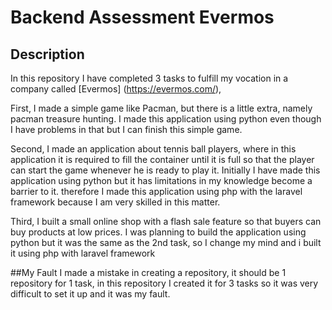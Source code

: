 # Backend Assessment Evermos

## Description
In this repository I have completed 3 tasks to fulfill my vocation in a company called [Evermos] (https://evermos.com/),

First, I made a simple game like Pacman, but there is a little extra, namely pacman treasure hunting. I made this application using python even though I have problems in that but I can finish this simple game.

Second, I made an application about tennis ball players, where in this application it is required to fill the container until it is full so that the player can start the game whenever he is ready to play it. Initially I have made this application using python but it has limitations
 in my knowledge become a barrier to it. therefore I made this application using php with the laravel framework because I am very skilled in this matter.

Third, I built a small online shop with a flash sale feature so that buyers can buy products at low prices. I was planning to build the application using python but it was the same as the 2nd task, so I change my mind and i built it using php with laravel framework

##My Fault
I made a mistake in creating a repository, it should be 1 repository for 1 task, in this repository I created it for 3 tasks so it was very difficult to set it up and it was my fault.
